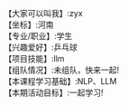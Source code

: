 【大家可以叫我】:zyx            
【坐标】:河南                     
【专业/职业】:学生                     
【兴趣爱好】:乒乓球                     
【项目技能】:llm                     
【组队情况】:未组队，快来一起!                          
【本课程学习基础】:NLP、LLM                                 
【本期活动目标】:一起学习!                            